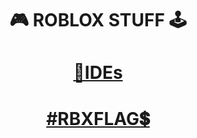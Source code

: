 <h1 align="center">🎮 ROBLOX STUFF 🕹️</h1>

# <h1 align="center">[📜IDEs](https://github.com/ULTiMateRBLX/roblox-stuff/blob/main/IDEs.md)</h1>
# <h1 align="center">[#RBXFLAG💲](https://github.com/ULTiMateRBLX/roblox-stuff/blob/main/rbxflags.md)</h1>
